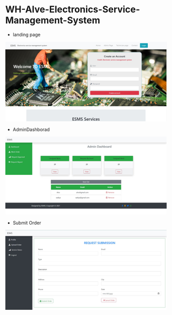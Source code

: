 # WH-Alve-Electronics-Service-Management-System

* landing page

![](ESMS/README_images/landing.JPG)

* AdminDashborad

![](ESMS/README_images/AdminDashborad.JPG)

* Submit Order

![](ESMS/README_images/submitOrder.JPG)
